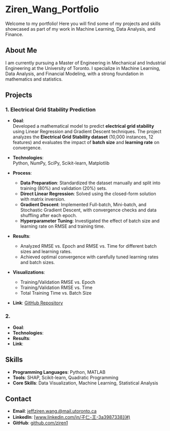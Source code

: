 # Ziren_Wang_Portfolio

Welcome to my portfolio! Here you will find some of my projects and skills showcased as part of my work in Machine Learning, Data Analysis, and Finance.

## About Me
I am currently pursuing a Master of Engineering in Mechanical and Industrial Engineering at the University of Toronto. I specialize in Machine Learning, Data Analysis, and Financial Modeling, with a strong foundation in mathematics and statistics.

## Projects
### 1. Electrical Grid Stability Prediction  
- **Goal**:  
  Developed a mathematical model to predict **electrical grid stability** using Linear Regression and Gradient Descent techniques. The project analyzes the **Electrical Grid Stability dataset** (10,000 instances, 12 features) and evaluates the impact of **batch size** and **learning rate** on convergence.

- **Technologies**:  
  Python, NumPy, SciPy, Scikit-learn, Matplotlib  

- **Process**:  
  - **Data Preparation**: Standardized the dataset manually and split into training (80%) and validation (20%) sets.  
  - **Direct Linear Regression**: Solved using the closed-form solution with matrix inversion.  
  - **Gradient Descent**: Implemented Full-batch, Mini-batch, and Stochastic Gradient Descent, with convergence checks and data shuffling after each epoch.  
  - **Hyperparameter Tuning**: Investigated the effect of batch size and learning rate on RMSE and training time.  

- **Results**:  
  - Analyzed RMSE vs. Epoch and RMSE vs. Time for different batch sizes and learning rates.  
  - Achieved optimal convergence with carefully tuned learning rates and batch sizes.  

- **Visualizations**:  
  - Training/Validation RMSE vs. Epoch  
  - Training/Validation RMSE vs. Time  
  - Total Training Time vs. Batch Size  

- **Link**: [GitHub Repository](#)  

### 2. 
- **Goal**:  
- **Technologies**: 
- **Results**: 
- **Link**: 

## Skills
- **Programming Languages**: Python, MATLAB
- **Tools**: SHAP, Scikit-learn, Quadratic Programming
- **Core Skills**: Data Visualization, Machine Learning, Statistical Analysis

## Contact
- **Email**: jeffziren.wang.@mail.utoronto.ca
- **LinkedIn**: [www.linkedin.com/in/子仁-王-3a3987338](#)  
- **GitHub**: [github.com/ziren1](#)
